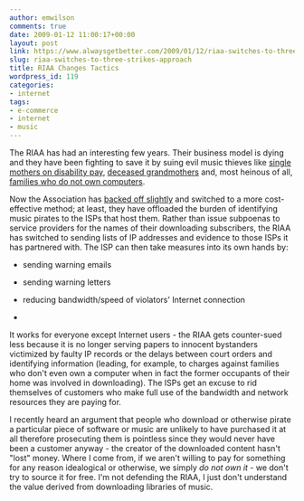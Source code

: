 ```yaml
---
author: emwilson
comments: true
date: 2009-01-12 11:00:17+00:00
layout: post
link: https://www.alwaysgetbetter.com/2009/01/12/riaa-switches-to-three-strikes-approach/
slug: riaa-switches-to-three-strikes-approach
title: RIAA Changes Tactics
wordpress_id: 119
categories:
- internet
tags:
- e-commerce
- internet
- music
---
```


The RIAA has had an interesting few years. Their business model is dying and they have been fighting to save it by suing evil music thieves like [single mothers on disability pay](http://www.businessweek.com/magazine/content/08_18/b4082042959954.htm), [deceased grandmothers](http://www.betanews.com/article/RIAA_Sues_Deceased_Grandmother/1107532260) and, most heinous of all, [families who do not own computers](http://www.infomaticsonline.co.uk/vnunet/news/2154691/riaa-sues-computer-less-family).

Now the Association has [backed off slightly](http://online.wsj.com/article/SB122966038836021137.html) and switched to a more cost-effective method; at least, they have offloaded the burden of identifying music pirates to the ISPs that host them. Rather than issue subpoenas to service providers for the names of their downloading subscribers, the RIAA has switched to sending lists of IP addresses and evidence to those ISPs it has partnered with. The ISP can then take measures into its own hands by:



	
  * sending warning emails

	
  * sending warning letters

	
  * reducing bandwidth/speed of violators' Internet connection

	
  * 

It works for everyone except Internet users - the RIAA gets counter-sued less because it is no longer serving papers to innocent bystanders victimized by faulty IP records or the delays between court orders and identifying information (leading, for example, to charges against families who don't even own a computer when in fact the former occupants of their home was involved in downloading). The ISPs get an excuse to rid themselves of customers who make full use of the bandwidth and network resources they are paying for.

I recently heard an argument that people who download or otherwise pirate a particular piece of software or music are unlikely to have purchased it at all therefore prosecuting them is pointless since they would never have been a customer anyway - the creator of the downloaded content hasn't "lost" money. Where I come from, if we aren't willing to pay for something for any reason idealogical or otherwise, we simply _do not own it_ - we don't try to source it for free. I'm not defending the RIAA, I just don't understand the value derived from downloading libraries of music.
